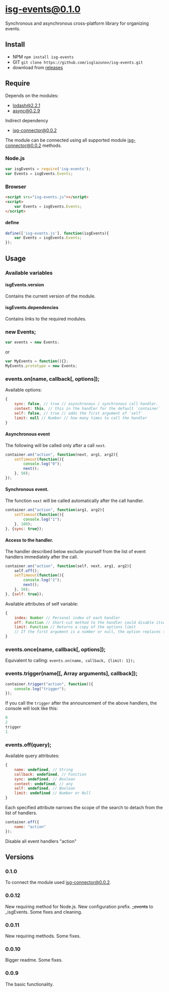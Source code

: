 # isg-events@0.1.0
Synchronous and asynchronous cross-platform library for organizing events.

## Install

* NPM `npm install isg-events`
* GIT `git clone https://github.com/isglazunov/isg-events.git`
* download from [releases](https://github.com/isglazunov/isg-events/releases)

## Require
Depends on the modules:
* [lodash@2.2.1](https://github.com/lodash/lodash)
* [async@0.2.9](https://github.com/caolan/async)

Indirect dependency
* [isg-connector@0.0.2](https://github.com/isglazunov/isg-connector)

The module can be connected using all supported module [isg-connector@0.0.2](https://github.com/isglazunov/isg-connector) methods.

### Node.js
```js
var isgEvents = require('isg-events');
var Events = isgEvents.Events;
```

### Browser
```html
<script src="isg-events.js"></script>
<script>
    var Events = isgEvents.Events;
</script>
```

#### define
```js
define(['isg-events.js'], function(isgEvents){
    var Events = isgEvents.Events;
});
```

## Usage

### Available variables

#### isgEvents.version
Contains the current version of the module.

#### isgEvents.dependencies
Contains links to the required modules.

### new Events;
```js
var events = new Events;
```
or
```js
var MyEvents = function(){};
MyEvents.prototype = new Events;
```

### events.on(name, callback[, options]);
Available options:
```js
{
    sync: false, // true // asynchronous / synchronous call handler.
    context: this, // this in the handler for the default `container`
    self: false, // true // adds the first argument of `self`
    limit: null // Number // how many times to call the handler
}
```

#### Asynchronous event
The following will be called only after a call `next`.
```js
container.on("action", function(next, arg1, arg2){
    setTimeout(function(){
        console.log("0");
        next();
    }, 50);
});
```

#### Synchronous event.
The function `next` will be called automatically after the call handler.
```js
container.on("action", function(arg1, arg2){
    setTimeout(function(){
        console.log("1");
    }, 100);
}, {sync: true});
```

#### Access to the handler.
The handler described below exclude yourself from the list of event handlers immediately after the call.
```js
container.on("action", function(self, next, arg1, arg2){
    self.off();
    setTimeout(function(){
        console.log("2");
        next();
    }, 50);
}, {self: true});
```
Available attributes of self variable:
```js
{
    index: Number // Personal index of each handler
    off: Function // Short-cut method to the handler could disable itself
    limit: Function // Returns a copy of the options limit
    // If the first argument is a number or null, the option replaces the limit for him
}
```

### events.once(name, callback[, options]);
Equivalent to calling: `events.on(name, callback, {limit: 1});`

### events.trigger(name[[, Array arguments], callback]);
```js
container.trigger("action", function(){
    console.log("trigger");
}); 
```
If you call the `trigger` after the announcement of the above handlers, the console will look like this:
```js
0
2
trigger
1
```

### events.off(query);
Available query attributes:
```js
{
    name: undefined, // String
    callback: undefined, // Function
    sync: undefined, // Boolean
    context: undefined, // any
    self: undefined, // Boolean
    limit: undefined // Number or Null
}
```
Each specified attribute narrows the scope of the search to detach from the list of handlers.
```js
container.off({
    name: "action"
});
```
Disable all event handlers "action"

## Versions

### 0.1.0
To connect the module used [isg-connector@0.0.2](https://github.com/isglazunov/isg-connector).

### 0.0.12
New requiring method for Node.js.
New configuration prefix. ~~_events~~ to _isgEvents.
Some fixes and cleaning.

### 0.0.11
New requiring methods.
Some fixes.

### 0.0.10
Bigger readme.
Some fixes.

### 0.0.9
The basic functionality.
